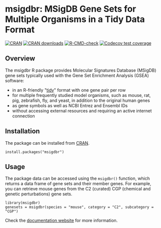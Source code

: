 # msigdbr: MSigDB Gene Sets for Multiple Organisms in a Tidy Data Format

[![CRAN](https://www.r-pkg.org/badges/version/msigdbr)](https://cran.r-project.org/package=msigdbr)
[![CRAN downloads](https://cranlogs.r-pkg.org/badges/last-month/msigdbr)](https://cran.r-project.org/package=msigdbr)
[![R-CMD-check](https://github.com/igordot/msigdbr/actions/workflows/R-CMD-check.yaml/badge.svg)](https://github.com/igordot/msigdbr/actions/workflows/R-CMD-check.yaml)
[![Codecov test coverage](https://codecov.io/gh/igordot/msigdbr/graph/badge.svg)](https://app.codecov.io/gh/igordot/msigdbr)

## Overview

The msigdbr R package provides Molecular Signatures Database (MSigDB) gene sets typically used with the Gene Set Enrichment Analysis (GSEA) software:

* in an R-friendly "[tidy](https://r4ds.had.co.nz/tidy-data.html)" format with one gene pair per row
* for multiple frequently studied model organisms, such as mouse, rat, pig, zebrafish, fly, and yeast, in addition to the original human genes
* as gene symbols as well as NCBI Entrez and Ensembl IDs
* without accessing external resources and requiring an active internet connection

## Installation

The package can be installed from [CRAN](https://cran.r-project.org/package=msigdbr).

```{r}
install.packages("msigdbr")
```

## Usage

The package data can be accessed using the `msigdbr()` function, which returns a data frame of gene sets and their member genes. For example, you can retrieve mouse genes from the C2 (curated) CGP (chemical and genetic perturbations) gene sets.

```{r}
library(msigdbr)
genesets = msigdbr(species = "mouse", category = "C2", subcategory = "CGP")
```

Check the [documentation website](https://igordot.github.io/msigdbr/articles/msigdbr-intro.html) for more information.
